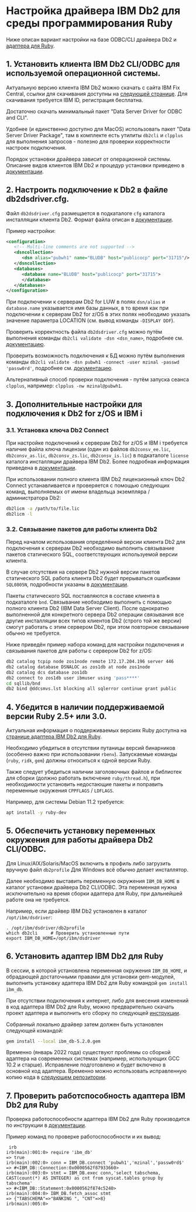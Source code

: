 # Настройка драйвера IBM Db2 для среды программирования Ruby

Ниже описан вариант настройки на базе ODBC/CLI драйвера Db2 и
[адаптера для Ruby](https://github.com/ibmdb/ruby-ibmdb).

## 1. Установить клиента IBM Db2 CLI/ODBC для используемой операционной системы.

Актуальную версию клиента IBM Db2 можно скачать с сайта IBM Fix Central, ссылки
для скачивания доступны на
[следующей странице](https://www.ibm.com/support/pages/download-fix-packs-version-ibm-data-server-client-packages).
Для скачивания требуется IBM ID, регистрация бесплатна.

Достаточно скачать минимальный пакет "Data Server Driver for ODBC and CLI".

Удобнее (и единственно доступно для MacOS) использовать пакет "Data Server Driver Package",
там в комплекте есть утилиты `db2cli` и `clpplus` для выполнения запросов - полезно для
проверки корректности настроек подключения.

Порядок установки драйвера зависит от операционной системы.
Описание видов клиентов IBM Db2 и процедур установки приведено в
[документации](https://www.ibm.com/docs/en/db2/11.5?topic=installing-data-server-drivers-clients).

## 2. Настроить подключение к Db2 в файле db2dsdriver.cfg.

Файл `db2dsdriver.cfg` размещается в подкаталоге `cfg` каталога инсталляции клиента Db2.
Формат файла описан в
[документации](https://www.ibm.com/docs/en/db2/11.5?topic=drivers-data-server-driver-configuration-file).

Пример настройки:
```xml
<configuration>
   <!-- Multi-line comments are not supported -->
   <dsncollection>
      <dsn alias="pubwh1" name="BLUDB" host="publicocp" port="31715"/>
   </dsncollection>
   <databases>
      <database name="BLUDB" host="publicocp" port="31715">
      </database>
   </databases>
</configuration>
```

При подключении к серверам Db2 for LUW в полях `dsn/alias` и `database.name` указывается
имя базы данных, в то время как при подключении к серверам Db2 for z/OS в этих полях
необходимо указать значение параметра LOCATION (см. вывод команды `-DISPLAY DDF`).

Проверить корректность файла `db2dsdriver.cfg` можно путём выполнения команды
`db2cli validate -dsn <dsn_name>`, подробнее см.
[документацию](https://www.ibm.com/docs/en/db2/11.5?topic=systems-validating-db2dsdrivercfg-file).

Проверить возможность подключения к БД можно путём выполнения команды
`db2cli validate -dsn pubwh1 -connect -user mzinal -passwd 'passw0rd'`, подробнее см.
[документацию](https://www.ibm.com/docs/en/db2/11.5?topic=systems-testing-cli-database-connectivity-db2dsdrivercfg-file).

Альтернативный способ проверки подключения - путём запуска сеанса `clpplus`, например:
`clpplus -nw mzinal@pubwh1`.

## 3. Дополнительные настройки для подключения к Db2 for z/OS и IBM i

### 3.1. Установка ключа Db2 Connect

При настройке подключений к серверам Db2 for z/OS и IBM i требуется наличие файла
ключа лицензии (один из файлов `db2consv_ee.lic`, `db2consv_as.lic`,
`db2consv_zs.lic`, `db2consv_is.lic`) в подкаталоге `license` каталога инсталляции
драйвера IBM Db2. Более подробная информация приведена в
[документации](https://www.ibm.com/docs/en/db2/11.5?topic=applications-license-requirements).

При использовании полного клиента IBM Db2 лицензионный ключ Db2 Connect
устанавливается и проверяется с помощью следующих команд, выполняемых
от имени владельца экземпляра / администратора Db2:
```bash
db2licm -a /path/to/file.lic
db2licm -l
```

### 3.2. Связывание пакетов для работы клиента Db2

Перед началом использования определённой версии клиента Db2 для подключения
к серверам Db2 необходимо выполнить связывание пакетов статического SQL,
соответствующих используемой версии клиента.

В случае отсутствия на сервере Db2 нужной версии пакетов статического
SQL работа клиента Db2 будет прерываться ошибками `SQL0805N`, подробности
указаны в [документации](https://www.ibm.com/docs/en/db2/11.5?topic=errors-sql0805n).

Пакеты статического SQL поставляются в составе клиента в подкаталоге `bnd`.
Связывание необходимо выполнить с помощью полного клиента Db2
(IBM Data Server Client). После однократно выполненной для конкретного
сервера Db2 операции связывания все другие инсталляции всех типов клиентов Db2
(строго той же версии) смогут работать с этим сервером Db2, при этом
повторное связывание обычно не требуется.

Ниже приведён пример набора команд для настройки подключения и связывания
пакетов для работы с сервером Db2 for z/OS:

```bash
db2 catalog tcpip node zos1node remote 172.17.204.196 server 446
db2 catalog database DSNALOC as zos1db at node zos1node
db2 catalog dcs database zos1db
db2 connect to zos1db user ibmuser using 'pass****'
cd sqllib/bnd
db2 bind @ddcsmvs.lst blocking all sqlerror continue grant public
```

## 4. Убедится в наличии поддерживаемой версии Ruby 2.5+ или 3.0.

Актуальная информация о поддерживаемых версиях Ruby доступна на
[странице адаптера IBM Db2 для Ruby](https://github.com/ibmdb/ruby-ibmdb).

Необходимо убедиться в отсутствии путаницы версий бинарников (особенно важно при использовании `rbenv`).
Запускаемые команды (`ruby`, `ridk`, `gem`) должны относиться к одной версии Ruby.

Также следует убедиться наличии заголовочных файлов и библиотек для сборки (должно работать включение
`ruby/thread.h`), при необходимости установить недостающие пакеты и поправить переменные окружения
`CPPFLAGS` / `LDFLAGS`.

Например, для системы Debian 11.2 требуется:
```bash
apt install -y ruby-dev
```

## 5. Обеспечить установку переменных окружения для работы драйвера Db2 CLI/ODBC.

Для Linux/AIX/Solaris/MacOS включить в профиль либо загрузить вручную файл `db2profile`
Для Windows всё обычно делает инсталлятор.

Далее необходимо выставить переменную окружения `IBM_DB_HOME` в каталог установки
драйвера Db2 CLI/ODBC. Эта переменная нужна исключительно на время сборки
адаптера для Ruby, при дальнейшей работе она не требуется.

Например, если драйвер IBM Db2 установлен в каталог `/opt/ibm/dsdriver`:

```
. /opt/ibm/dsdriver/db2profile
which db2cli     # Проверить установленные пути
export IBM_DB_HOME=/opt/ibm/dsdriver
```

## 6. Установить адаптер IBM Db2 для Ruby

В сессии, в которой установлена переменная окружения `IBM_DB_HOME`, и обрадающей
достаточными правами для установки gem-модулей, выполнить установку адаптера
IBM Db2 для Ruby командой `gem install ibm_db`.

При отсутствии подключения к интернет, либо для внесения изменений в код адаптера
IBM Db2 для Ruby, можно предварительно скачать проект адаптера и выполнить
его сборку по следующей
[инструкции](https://github.com/ibmdb/ruby-ibmdb/blob/master/IBM_DB_Adapter/ibm_db/README).

Собранный локально драйвер затем должен быть установлен следующей командой:
```bash
gem install --local ibm_db-5.2.0.gem
```

Временно (январь 2022 года) существуют проблемы со сборкой адаптера на современных
системах (например, использующих GCC 10.2 и старше). Исправление подготовлено и будет
включено в основной код адаптера. Временно можно использовать исправленную копию кода
в [следующем репозитории](https://github.com/zinal/ruby-ibmdb).

## 7. Проверить работспособность адаптера IBM Db2 для Ruby

Проверка работоспособности адаптера IBM Db2 для Ruby производится по инструкции в
[документации](https://www.ibm.com/docs/en/db2/11.5?topic=idrdraarg-verifying-db-ruby-driver-installation-interactive-ruby-shell).

Пример команд по проверке работоспособности и их вывод:
```
 irb
irb(main):001:0> require 'ibm_db'
=> true
irb(main):002:0> conn = IBM_DB.connect 'pubwh1','mzinal','passw0rd$'
=> #<IBM_DB::Connection:0x0000562f87933660>
irb(main):003:0> stmt = IBM_DB.exec conn,'select tabschema, CAST(count(*) AS INTEGER) as cnt from syscat.tables group by tabschema'
=> #<IBM_DB::Statement:0x0000562f874c5240>
irb(main):004:0> IBM_DB.fetch_assoc stmt 
=> {"TABSCHEMA"=>"BANKING ", "CNT"=>8}
irb(main):005:0> 
```
